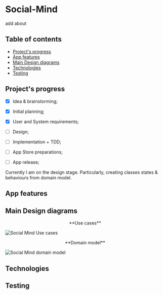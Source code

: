 # Social-Mind
add about

## Table of contents
- [Project's progress](#project-progress)
- [App features](#app-features)
- [Main Design diagrams](#main-design-diagrams)
- [Technologies](#techstack)
- [Testing](#testing)

<h2 id="project-progress"> Project's progress </h2>

- [x] Idea & brainstorming;
- [x] Initial planning;
- [x] User and System requirements;
- [ ] Design;
- [ ] Implementation + TDD;
- [ ] App Store preparations;
- [ ] App release;


Currently I am on the design stage. Particularly, creating classes states & behaviours from domain model.  

<h2 id="app-features"> App features </h2>
<h2 id="main-design-diagrams"> Main Design diagrams </h2>

<p align="center"> **Use cases** </p>

![Social Mind Use cases](https://user-images.githubusercontent.com/55618255/150543221-929158e4-466e-4383-9e72-91f20753ec6b.jpg)

<p align="center"> **Domain model** </p>

![Social Mind domain model](https://user-images.githubusercontent.com/55618255/150543228-9689ed9b-4bab-48ce-927f-713704938885.jpg)

<h2 id="techstack"> Technologies </h2>
<h2 id="testing"> Testing </h2>
